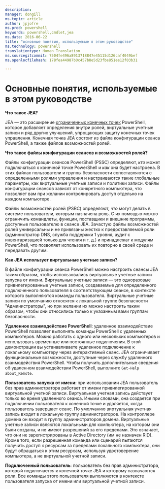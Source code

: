 ```yaml
---
description: 
manager: dongill
ms.topic: article
author: jpjofre
ms.prod: powershell
keywords: powershell,cmdlet,jea
ms.date: 2016-06-22
title: "основные понятия, используемые в этом руководстве"
ms.technology: powershell
translationtype: Human Translation
ms.sourcegitcommit: 7504fe496a8913718847e45115d126caf4049bef
ms.openlocfilehash: 178fea44987b0c457b8e5d23fbe851ee12f03b31

---
```


# Основные понятия, используемые в этом руководстве
**Что такое JEA?**

JEA — это расширение [ограниченных конечных точек](http://blogs.technet.com/b/heyscriptingguy/archive/2014/03/31/introduction-to-powershell-endpoints.aspx) PowerShell, которое добавляет определения внутри ролей, виртуальные учетные записи и ряд других улучшений, упрощающих защиту конечных точек управления.
Конечная точка JEA состоит из файла конфигурации сеанса PowerShell, а также файлов возможностей ролей.

**Что такое файлы конфигурации сеансов и возможностей ролей?**

Файлы конфигурации сеансов PowerShell (PSSC) определяют, *кто* может подключаться к конечной точке PowerShell и *как* она будет настроена.
В этих файлах пользователи и группы безопасности сопоставляются с определенными ролями управления и настраиваются такие глобальные параметры, как виртуальные учетные записи и политики записи.
Файлы конфигурации сеансов зависят от конкретного компьютера, что позволяет вам при желании контролировать доступ отдельно на каждом компьютере.

Файлы возможностей ролей (PSRC) определяют, *что* могут делать в системе пользователи, которым назначена роль.
С их помощью можно ограничить командлеты, функции, поставщики и внешние программы, доступные пользователю в сеансе JEA.
Зачастую файлы возможностей ролей универсальны и не привязаны жестко к предоставляемой роли (администратор DNS, служба поддержки 1 уровня, аудит с инвентаризацией только для чтения и т. д.) и принадлежат к модулям PowerShell, что позволяет использовать их повторно в своей среде и передавать другим.

**Как JEA использует виртуальные учетные записи?**

В файле конфигурации сеанса PowerShell можно настроить сеансы JEA таким образом, чтобы использовались виртуальные учетные записи запуска от имени.
Виртуальные учетные записи — это одноразовые привилегированные учетные записи, создаваемые для определенного подключенного пользователя в соответствующем сеансе, в контексте которого выполняются команды пользователя.
Виртуальные учетные записи по умолчанию относятся к локальной группе безопасности "Администраторы", но при желании их можно настроить таким образом, чтобы они относились только к указанным вами группам безопасности.

**Удаленное взаимодействие PowerShell**: удаленное взаимодействие PowerShell позволяет выполнять команды PowerShell с удаленных компьютеров.
Можно работать с одного или нескольких компьютеров и использовать временные или постоянные подключения.
В этой демонстрации вы устанавливаете удаленное подключение к локальному компьютеру через интерактивный сеанс.
JEA ограничивает функциональные возможности, доступные через службу удаленного взаимодействия PowerShell.
Чтобы получить дополнительные сведения об удаленном взаимодействии PowerShell, выполните `Get-Help about_Remote`.

**Пользователь запуска от имени**: при использовании JEA пользователь без прав администратора работает от имени привилегированной виртуальной учетной записи.
Виртуальная учетная запись действует только во время удаленного сеанса.
Иными словами, она создается при подключении пользователя к конечной точке и удаляется, когда пользователь завершает сеанс.
По умолчанию виртуальная учетная запись входит в локальную группу администраторов.
На контроллере домена он входит в группу администраторов домена.
Виртуальные учетные записи являются локальными для компьютера, на котором они были созданы, и не имеют разрешений за его пределами.
Это означает, что они не зарегистрированы в Active Directory (им не назначен RID).
Кроме того, если разрешенная команда или сценарий пытаются получить доступ к ресурсам за пределами локального компьютера, они будут обращаться к этим ресурсам, используя удостоверение компьютера, а не виртуальной учетной записи.

**Подключенный пользователь**: пользователь без прав администратора, который подключается к конечной точке JEA и которому назначаются роли.
Все команды этого пользователя выполняются в контексте пользователя запуска от имени или виртуальной учетной записи.




<!--HONumber=Aug16_HO3-->


